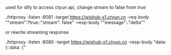 used for dify to access ctyun api, change stream to false from true

./httproxy  -listen :8081 -target https://wishub-x1.ctyun.cn -req-body "\"stream\":?true::\"stream\": false" -resp-body "\"message\"::\"delta\""

or rewrite streaming response

./httproxy -listen :8080 -target https://wishub-x1.ctyun.cn -resp-body "data:{::data: {"

